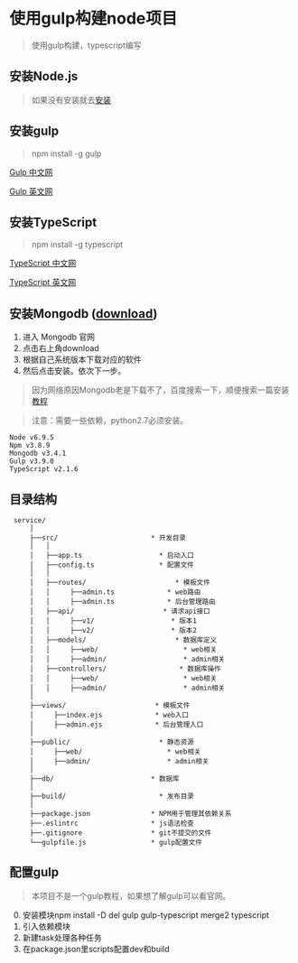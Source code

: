 # 使用gulp构建node项目
> 使用gulp构建，typescript编写

## 安装Node.js
> 如果没有安装就去[安装](https://nodejs.org/en/download/)

## 安装gulp
> npm install -g gulp

[Gulp 中文网](http://www.gulpjs.com.cn)

[Gulp 英文网](http://gulpjs.com)

## 安装TypeScript
> npm install -g typescript

[TypeScript 中文网](https://www.tslang.cn)

[TypeScript 英文网](http://www.typescriptlang.org/)

## 安装Mongodb ([download](https://www.mongodb.com))
1. 进入 Mongodb 官网
2. 点击右上角download
3. 根据自己系统版本下载对应的软件
4. 然后点击安装。依次下一步。
> 因为网络原因Mongodb老是下载不了，百度搜索一下，顺便搜索一篇安装[教程](http://blog.csdn.net/qq_27093465/article/details/54574948)

> 注意：需要一些依赖，python2.7必须安装。

```
Node v6.9.5
Npm v3.8.9
Mongodb v3.4.1
Gulp v3.9.0
TypeScript v2.1.6
```

## 目录结构
```
 service/
     │
     ├──src/                       * 开发目录
     │   │
     │   ├──app.ts                   * 启动入口
     │   ├──config.ts                * 配置文件
     │   │
     │   ├──routes/                      * 模板文件
     │   │     ├──admin.ts             * web路由
     │   │     ├──admin.ts             * 后台管理路由
     │   ├──api/                      * 请求api接口
     │   │     ├──v1/                   * 版本1
     │   │     ├──v2/                   * 版本2
     │   ├──models/                      * 数据库定义
     │   │     ├──web/                     * web相关
     │   │     ├──admin/                   * admin相关
     │   ├──controllers/                  * 数据库操作
     │   │     ├──web/                     * web相关
     │   │     ├──admin/                   * admin相关  
     │
     ├──views/                      * 模板文件
     │     ├──index.ejs             * web入口
     │     ├──admin.ejs             * 后台管理入口
     │
     ├──public/                      * 静态资源
     │     ├──web/                     * web相关
     │     ├──admin/                   * admin相关 
     │
     ├──db/                        * 数据库
     │
     ├──build/                       * 发布目录
     │
     ├──package.json               * NPM用于管理其依赖关系
     ├──.eslintrc                  * js语法检查
     ├──.gitignore                 * git不提交的文件
     └──gulpfile.js                * gulp配置文件
```

## 配置gulp
> 本项目不是一个gulp教程，如果想了解gulp可以看官网。

0. 安装模块npm install -D del gulp gulp-typescript merge2 typescript
1. 引入依赖模块
2. 新建task处理各种任务
3. 在package.json里scripts配置dev和build

